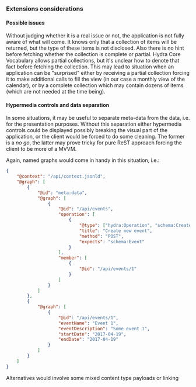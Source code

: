### Extensions considerations

#### Possible issues
Without judging whether it is a real issue or not, the application is not fully aware of what will come.
It knows only that a collection of items will be returned, but the type of these items is not disclosed.
Also there is no hint before fetching whether the collection is complete or partial.
Hydra Core Vocabulary allows partial collections,
but it's unclear how to denote that fact before fetching the collection.
This may lead to situation when an application can be "surprised"
either by receiving a partial collection forcing it to make additional calls to fill the view
(in our case a monthly view of the calendar), or by a complete collection which may contain dozens of items
(which are not needed at the time being).

#### Hypermedia controls and data separation
In some situations, it may be useful to separate meta-data from the data,
i.e. for the presentation purposes.
Without this separation either hypermedia controls could be displayed
possibly breaking the visual part of the application,
or the client would be forced to do some cleaning. The former is a _no go_,
the latter may prove tricky for pure ReST approach forcing the client to be more of a MVVM.

Again, named graphs would come in handy in this situation, i.e.:

```json
{
    "@context": "/api/context.jsonld",
    "@graph": [
        {
            "@id": "meta:data",
            "@graph": [
                {
                    "@id": "/api/events",
                    "operation": [
                        {
                            "@type": ["hydra:Operation", "schema:CreateAction"],
                            "title": "Create new event",
                            "method": "POST",
                            "expects": "schema:Event"
                        }
                    ],
                    "member": [
                        {
                            "@id": "/api/events/1"
                        }
                    ]
                }
            ]
        },
        {
            "@graph": [
                {
                    "@id": "/api/events/1",
                    "eventName": "Event 1",
                    "eventDescription": "Some event 1",
                    "startDate": "2017-04-19",
                    "endDate": "2017-04-19"
                }
            ]
        }
    ]
}
```

Alternatives would involve some mixed content type payloads or linking
